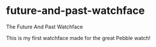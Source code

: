 future-and-past-watchface
=========================

The Future And Past Watchface


This is my first watchface made for the great Pebble watch!
